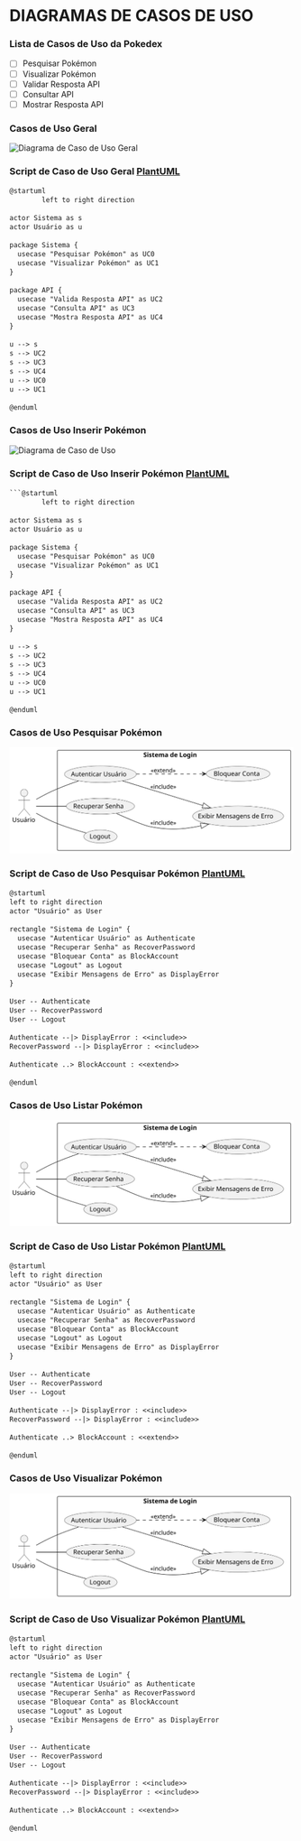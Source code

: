 # DIAGRAMAS DE CASOS DE USO

### Lista de Casos de Uso da Pokedex
- [ ] Pesquisar Pokémon
- [ ] Visualizar Pokémon
- [ ] Validar Resposta API
- [ ] Consultar API
- [ ] Mostrar Resposta API

### Casos de Uso Geral

![Diagrama de Caso de Uso Geral](https://github.com/ADS035-Metricas-e-Arquitetura-de-Soft/documento-requisitos/blob/main/caso-de-uso.svg)

### Script de Caso de Uso Geral [PlantUML]()
    @startuml
            left to right direction

    actor Sistema as s
    actor Usuário as u

    package Sistema {
      usecase "Pesquisar Pokémon" as UC0
      usecase "Visualizar Pokémon" as UC1
    }

    package API {
      usecase "Valida Resposta API" as UC2
      usecase "Consulta API" as UC3
      usecase "Mostra Resposta API" as UC4
    }

    u --> s
    s --> UC2
    s --> UC3
    s --> UC4
    u --> UC0
    u --> UC1

    @enduml
    

### Casos de Uso Inserir Pokémon
![Diagrama de Caso de Uso]()

### Script de Caso de Uso Inserir Pokémon [PlantUML](https://www.plantuml.com/plantuml/uml/SyfFKj2rKt3CoKnELR1Io4ZDoSa70000)
    ```@startuml
            left to right direction

    actor Sistema as s
    actor Usuário as u

    package Sistema {
      usecase "Pesquisar Pokémon" as UC0
      usecase "Visualizar Pokémon" as UC1
    }

    package API {
      usecase "Valida Resposta API" as UC2
      usecase "Consulta API" as UC3
      usecase "Mostra Resposta API" as UC4
    }

    u --> s
    s --> UC2
    s --> UC3
    s --> UC4
    u --> UC0
    u --> UC1

    @enduml

### Casos de Uso Pesquisar Pokémon
![Diagrama de Caso de Uso Pesquisar Pokémon](https://github.com/ADS035-Metricas-e-Arquitetura-de-Soft/documento-requisitos/blob/main/caso-de-uso-login-v1.svg)

### Script de Caso de Uso Pesquisar Pokémon [PlantUML](https://www.plantuml.com/plantuml/uml/SyfFKj2rKt3CoKnELR1Io4ZDoSa70000)
    @startuml
    left to right direction
    actor "Usuário" as User
    
    rectangle "Sistema de Login" {
      usecase "Autenticar Usuário" as Authenticate
      usecase "Recuperar Senha" as RecoverPassword
      usecase "Bloquear Conta" as BlockAccount
      usecase "Logout" as Logout
      usecase "Exibir Mensagens de Erro" as DisplayError
    }
    
    User -- Authenticate
    User -- RecoverPassword
    User -- Logout
    
    Authenticate --|> DisplayError : <<include>>
    RecoverPassword --|> DisplayError : <<include>>
    
    Authenticate ..> BlockAccount : <<extend>>
    
    @enduml

### Casos de Uso Listar Pokémon
![Diagrama de Caso de Uso Listar Pokémon](https://github.com/ADS035-Metricas-e-Arquitetura-de-Soft/documento-requisitos/blob/main/caso-de-uso-login-v1.svg)

### Script de Caso de Uso Listar Pokémon [PlantUML](https://www.plantuml.com/plantuml/uml/SyfFKj2rKt3CoKnELR1Io4ZDoSa70000)
    @startuml
    left to right direction
    actor "Usuário" as User
    
    rectangle "Sistema de Login" {
      usecase "Autenticar Usuário" as Authenticate
      usecase "Recuperar Senha" as RecoverPassword
      usecase "Bloquear Conta" as BlockAccount
      usecase "Logout" as Logout
      usecase "Exibir Mensagens de Erro" as DisplayError
    }
    
    User -- Authenticate
    User -- RecoverPassword
    User -- Logout
    
    Authenticate --|> DisplayError : <<include>>
    RecoverPassword --|> DisplayError : <<include>>
    
    Authenticate ..> BlockAccount : <<extend>>
    
    @enduml

### Casos de Uso Visualizar Pokémon
![Diagrama de Caso de Uso Visualizar Pokémon](https://github.com/ADS035-Metricas-e-Arquitetura-de-Soft/documento-requisitos/blob/main/caso-de-uso-login-v1.svg)

### Script de Caso de Uso Visualizar Pokémon [PlantUML](https://www.plantuml.com/plantuml/uml/SyfFKj2rKt3CoKnELR1Io4ZDoSa70000)
    @startuml
    left to right direction
    actor "Usuário" as User
    
    rectangle "Sistema de Login" {
      usecase "Autenticar Usuário" as Authenticate
      usecase "Recuperar Senha" as RecoverPassword
      usecase "Bloquear Conta" as BlockAccount
      usecase "Logout" as Logout
      usecase "Exibir Mensagens de Erro" as DisplayError
    }
    
    User -- Authenticate
    User -- RecoverPassword
    User -- Logout
    
    Authenticate --|> DisplayError : <<include>>
    RecoverPassword --|> DisplayError : <<include>>
    
    Authenticate ..> BlockAccount : <<extend>>
    
    @enduml
